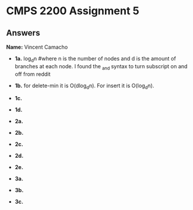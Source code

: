 # CMPS 2200 Assignment 5
## Answers

**Name:** Vincent Camacho






- **1a.** log<sub>d</sub>n #where n is the number of nodes and d is the amount of branches at each node. I found the <sub> and </sub> syntax to turn subscript on and off from reddit


- **1b.** for delete-min it is O(dlog<sub>d</sub>n). For insert it is O(log<sub>d</sub>n).


- **1c.**

- **1d.**


- **2a.**


- **2b.**


- **2c.**

- **2d.**

- **2e.**



- **3a.**


- **3b.**


- **3c.**

